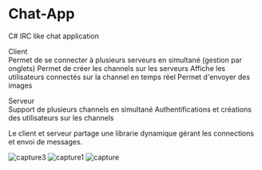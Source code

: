 # Chat-App
C# IRC like chat application

Client<br>
Permet de se connecter à plusieurs serveurs en simultané (gestion par onglets)
Permet de créer les channels sur les serveurs
Affiche les utilisateurs connectés sur la channel en temps réel
Permet d'envoyer des images

Serveur<br>
Support de plusieurs channels en simultané
Authentifications et créations des utilisateurs sur les channels

Le client et serveur partage une librarie dynamique gérant les connections et envoi de messages.

![capture3](https://cloud.githubusercontent.com/assets/9430924/9834973/eb985e3c-59a0-11e5-9608-6d6d3031b20e.PNG)
![capture1](https://cloud.githubusercontent.com/assets/9430924/9834974/ed1c9174-59a0-11e5-9617-23ea18f9a616.PNG)
![capture](https://cloud.githubusercontent.com/assets/9430924/9834975/ef7ec0cc-59a0-11e5-8563-9dedeaf4ca1e.PNG)

